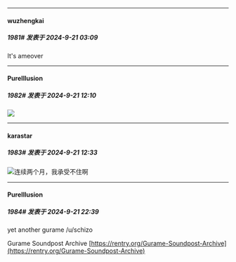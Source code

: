 ﻿
*****

####  wuzhengkai  
##### 1981#       发表于 2024-9-21 03:09

It's ameover


*****

####  PureIllusion  
##### 1982#       发表于 2024-9-21 12:10

<img src="https://p.sda1.dev/19/c8c7158d06397ca57b83d8af7343b02d/【_holoGTA】 HANK HAWATSON 16-32 screenshot.png" referrerpolicy="no-referrer">


*****

####  karastar  
##### 1983#       发表于 2024-9-21 12:33

<img src="https://static.saraba1st.com/image/smiley/face2017/125.png" referrerpolicy="no-referrer">连续两个月，我承受不住啊


*****

####  PureIllusion  
##### 1984#       发表于 2024-9-21 22:39

yet another gurame /u/schizo

Gurame Soundpost Archive
[https://rentry.org/Gurame-Soundpost-Archive](https://rentry.org/Gurame-Soundpost-Archive)

